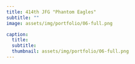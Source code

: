 ```yaml
---
title: 414th JFG "Phantom Eagles"
subtitle: ""
image: assets/img/portfolio/06-full.png

caption:
  title: 
  subtitle: 
  thumbnail: assets/img/portfolio/06-full.png
---
```


